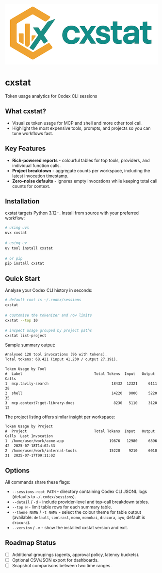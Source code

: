 ![](/docs/images/cxstat_logo.png)
# cxstat

Token usage analytics for Codex CLI sessions

## What cxstat?
- Visualize token usage for MCP and shell and more other tool call.
- Highlight the most expensive tools, prompts, and projects so you can tune workflows fast.

## Key Features
- **Rich-powered reports** - colourful tables for top tools, providers, and individual function calls.
- **Project breakdown** - aggregate counts per workspace, including the latest invocation timestamp.
- **Zero-noise defaults** - ignores empty invocations while keeping total call counts for context.

## Installation
cxstat targets Python 3.12+. Install from source with your preferred workflow:

```bash
# using uvx
uvx cxstat

# using uv
uv tool install cxstat

# or pip
pip install cxstat
```


## Quick Start
Analyse your Codex CLI history in seconds:

```bash
# default root is ~/.codex/sessions
cxstat

# customise the tokenizer and row limits
cxstat --top 10

# inspect usage grouped by project paths
cxstat list-project
```

Sample summary output:

```
Analysed 128 tool invocations (96 with tokens).
Total tokens: 68,421 (input 41,230 / output 27,191).

Token Usage by Tool
#  Label                                 Total Tokens  Input   Output  Calls
1  mcp.tavily-search                             18432  12321     6111     28
2  shell                                         14220   9000     5220     35
3  mcp.context7:get-library-docs                  8230   5110     3120     12
```

The project listing offers similar insight per workspace:

```
Token Usage by Project
#  Project                               Total Tokens  Input   Output  Calls  Last Invocation
1  /home/user/work/acme-app                     19876   12980     6896     42  2025-07-18T14:02:33
2  /home/user/work/internal-tools               15220    9210     6010     31  2025-07-17T09:11:02
```

## Options
All commands share these flags:
- `--sessions-root PATH` - directory containing Codex CLI JSONL logs (defaults to `~/.codex/sessions`).
- `--detail` / `-d` - include provider-level and top-call breakdown tables.
- `--top N` - limit table rows for each summary table.
- `--theme NAME` / `-t NAME` - select the colour theme for table output (available: `default`, `contrast`, `mono`, `monokai`, `dracura`, `ayu`; default is `dracura`).
- `--version` / `-v` - show the installed cxstat version and exit.


## Roadmap Status
- [ ] Additional groupings (agents, approval policy, latency buckets).
- [ ] Optional CSV/JSON export for dashboards.
- [ ] Snapshot comparisons between two time ranges.
